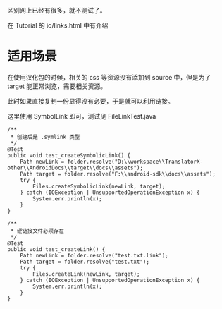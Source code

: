 区别网上已经有很多，就不测试了。

在 Tutorial 的 io/links.html 中有介绍

# 适用场景
在使用汉化包的时候，相关的 css 等资源没有添加到 source 中，但是为了 target 能正常浏览，需要相关资源。

此时如果直接复制一份显得没有必要，于是就可以利用链接。

这里使用 SymbolLink 即可，测试见 FileLinkTest.java

    

    /**
     * 创建后是 .symlink 类型
     */
    @Test
    public void test_createSymbolicLink() {
        Path newLink = folder.resolve("D:\\workspace\\TranslatorX-other\\AndroidDocs\\target\\docs\\assets");
        Path target = folder.resolve("F:\\android-sdk\\docs\\assets");
        try {
            Files.createSymbolicLink(newLink, target);
        } catch (IOException | UnsupportedOperationException x) {
            System.err.println(x);
        }
    }

    /**
     * 硬链接文件必须存在
     */
    @Test
    public void test_createLink() {
        Path newLink = folder.resolve("test.txt.link");
        Path target = folder.resolve("test.txt");
        try {
            Files.createLink(newLink, target);
        } catch (IOException | UnsupportedOperationException x) {
            System.err.println(x);
        }
    }